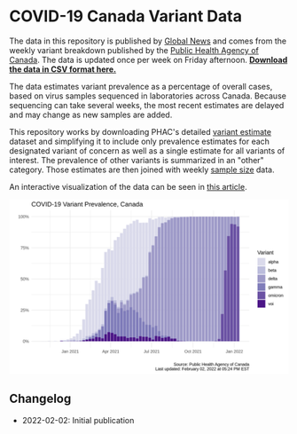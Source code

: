 # COVID-19 Canada Variant Data

The data in this repository is published by [Global News](https://globalnews.ca) and comes from the weekly variant breakdown published by the [Public Health Agency of Canada](https://health-infobase.canada.ca/covid-19/epidemiological-summary-covid-19-cases.html#VOC). The data is updated once per week on Friday afternoon. [**Download the data in CSV format here.**](data/covid-19-variants-canada.csv)

The data estimates variant prevalence as a percentage of overall cases, based on virus samples sequenced in laboratories across Canada. Because sequencing can take several weeks, the most recent estimates are delayed and may change as new samples are added.

This repository works by downloading PHAC's detailed [variant estimate](https://health-infobase.canada.ca/src/data/covidLive/covid19-epiSummary-variants.csv) dataset and simplifying it to include only prevalence estimates for each designated variant of concern as well as a single estimate for all variants of interest. The prevalence of other variants is summarized in an "other" category. Those estimates are then joined with weekly [sample size](https://health-infobase.canada.ca/src/data/covidLive/covid19-epiSummary-variants-sampleSize.csv) data.

An interactive visualization of the data can be seen in [this article](https://globalnews.ca/news/8404373/canada-travel-restrictions-south-africa-covid-19-variant/).

![A chart of COVID-19 variant prevalence in Canada](charts/covid-19-variants-canada.png)

## Changelog
- 2022-02-02: Initial publication
